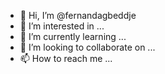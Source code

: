- 👋 Hi, I’m @fernandagbeddje
- 👀 I’m interested in ...
- 🌱 I’m currently learning ...
- 💞️ I’m looking to collaborate on ...
- 📫 How to reach me ...

<!---
fernandagbeddje/fernandagbeddje is a ✨ special ✨ repository because its `README.md` (this file) appears on your GitHub profile.
You can click the Preview link to take a look at your changes.
--->
